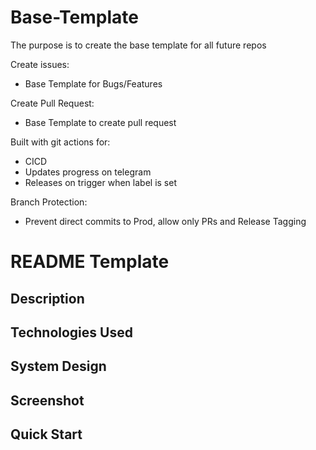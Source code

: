 # Base-Template

The purpose is to create the base template for all future repos

Create issues:

* Base Template for Bugs/Features

Create Pull Request:

* Base Template to create pull request

Built with git actions for:

* CICD
* Updates progress on telegram
* Releases on trigger when label is set

Branch Protection:

* Prevent direct commits to Prod, allow only PRs and Release Tagging

# README Template

## Description

## Technologies Used

## System Design

## Screenshot

## Quick Start
